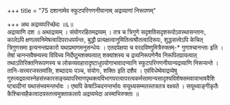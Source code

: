 +++
title = "75 दशानामेव स्फुटपरिगणनीयानाम् अद्रव्याणां निरूपणम्"

+++
अथ अद्रव्यपरिच्छेदः ॥६॥  
अद्रव्याणि दश ॥ अथाद्रव्यम् । संयोगरहितमद्रव्यम् । तत्र च त्रिगुणे सदृशविसदृशरूपोऽवस्थासन्तानः, कालेऽपि क्षणलवनिमेषत्वादिपराधपर्यन्तः, बुद्धौ प्रत्यक्षत्वानुमितित्वश्रौतत्वादिरूपः, शुद्धसत्त्वेऽपि केचित् त्रिगुणसमा इत्यनन्तप्रकारो यथाप्रमाणमनुसन्धेयः । एतदपेक्षया च वरदविष्णुमित्रैरुक्तम्-* गुणाश्चानन्ताः इति । तेषां चानन्तवैषम्यस्य विविच्य निर्देष्टुमशक्यत्वात् शक्यांशस्य च द्रव्यनिरूपणेनैव निरूपितप्रायत्वात् तथाऽतिरिक्तनिरूपणस्य च लोकव्यवहारादृष्टाधुपयोगाभावादन्यानि स्फुटपरिगणनीयान्यद्रव्याणि निरूप्यन्ते । तानि-सत्त्वरजस्तमांसि, शब्दादयः पञ्च, संयोगः, शक्तिः इति दशैव । एवंविधेष्वेवाद्रव्येषु गुरुत्वद्रवत्वस्नेहसंस्कारसङ्ख्यापरिमाणपृथक्त्वविभागपरत्वापरत्वकर्मसामान्यसादृश्यविशेषसमवायाभाववैशिष्ट्यादीनां यथासंभवमन्तर्भावः । एष्वपि केषाञ्चिदनन्तर्भावः सयूथ्यसम्मतस्तत्रतत्र वक्ष्यते । सयूथ्याङ्गीकृतैः कैश्चित्सहैकत्वादयस्तत्त्वमुक्ताकलापे अद्रव्यभेदा अस्माभिरुक्ताः ॥